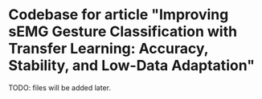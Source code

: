 # Codebase for article "Improving sEMG Gesture Classification with Transfer Learning: Accuracy, Stability, and Low-Data Adaptation"

TODO: files will be added later.